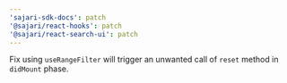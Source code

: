 ```yaml
---
'sajari-sdk-docs': patch
'@sajari/react-hooks': patch
'@sajari/react-search-ui': patch
---
```


Fix using `useRangeFilter` will trigger an unwanted call of `reset` method in `didMount` phase.
